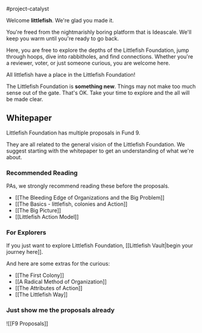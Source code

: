 #project-catalyst 

Welcome **littlefish**. We're glad you made it. 

You're freed from the nightmarishly boring platform that is Ideascale. We'll keep you warm until you're ready to go back. 

Here, you are free to explore the depths of the Littlefish Foundation, jump through hoops, dive into rabbitholes, and find connections. Whether you're a reviewer, voter, or just someone curious, you are welcome here. 

All littlefish have a place in the Littlefish Foundation!

The Littlefish Foundation is **something new**. Things may not make too much sense out of the gate. That's OK. Take your time to explore and the all will be made clear.

## Whitepaper
Littlefish Foundation has multiple proposals in Fund 9. 

They are all related to the general vision of the Littlefish Foundation. We suggest starting with the whitepaper to get an understanding of what we're about.

### Recommended Reading
PAs, we strongly recommend reading these before the proposals.
- [[The Bleeding Edge of Organizations and the Big Problem]]
- [[The Basics - littlefish, colonies and Action]]
- [[The Big Picture]]
- [[Littlefish Action Model]] 

### For Explorers
If you just want to explore Littlefish Foundation, [[Littlefish Vault|begin your journey here]].

And here are some extras for the curious:
- [[The First Colony]]
- [[A Radical Method of Organization]]
- [[The Attributes of Action]]
- [[The Littlefish Way]]

### Just show me the proposals already
![[F9 Proposals]]
